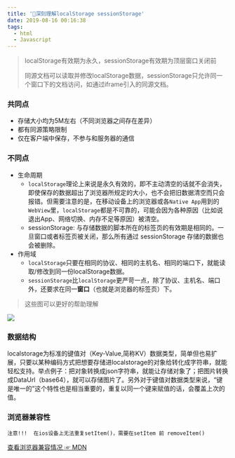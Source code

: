 ```yaml
---
title: '🤔深刻理解localStorage sessionStorage'
date: 2019-08-16 00:16:38
tags: 
  - html
  - Javascript
---
```




>localStorage有效期为永久，sessionStorage有效期为顶层窗口关闭前
>
>同源文档可以读取并修改localStorage数据，sessionStorage只允许同一个窗口下的文档访问，如通过iframe引入的同源文档。

### 共同点

-   存储大小均为5M左右（不同浏览器之间存在差异）
-   都有同源策略限制
-   仅在客户端中保存，不参与和服务器的通信



### 不同点

-   生命周期
    -   `localStorage`理论上来说是永久有效的，即不主动清空的话就不会消失，即使保存的数据超出了浏览器所规定的大小，也不会把旧数据清空而只会报错。但需要注意的是，在移动设备上的浏览器或各`Native App`用到的`WebView`里，`localStorage`都是不可靠的，可能会因为各种原因（比如说退出App、网络切换、内存不足等原因）被清空。
    -   sessionStorage: 与存储数据的脚本所在的标签页的有效期是相同的。一旦窗口或者标签页被关闭，那么所有通过 sessionStorage 存储的数据也会被删除。
-   作用域
    -   `localStorage`只要在相同的协议、相同的主机名、相同的端口下，就能读取/修改到同一份localStorage数据。
    -   `sessionStorage`比`localStorage`更严苛一点，除了协议、主机名、端口外，还要求在同一**窗口**（也就是浏览器的标签页）下。

>    这些图可以更好的帮助理解

![](http://oss.anyways.fun//Markdown/3793073884-56950753e65db.png)



### 数据结构

localstorage为标准的键值对（Key-Value,简称KV）数据类型，简单但也易扩展，只要以某种编码方式把想要存储进localstorage的对象给转化成字符串，就能轻松支持。举点例子：把对象转换成json字符串，就能让存储对象了；把图片转换成DataUrl（base64），就可以存储图片了。另外对于键值对数据类型来说，“键是唯一的”这个特性也是相当重要的，重复以同一个键来赋值的话，会覆盖上次的值。



### 浏览器兼容性

`注意!!!  在ios设备上无法重复setItem()，需要在setItem 前 removeItem()`

[查看浏览器兼容情况 ☞ MDN](https://developer.mozilla.org/zh-CN/docs/Web/API/Window/localStorage#%E6%B5%8F%E8%A7%88%E5%99%A8%E5%85%BC%E5%AE%B9%E6%80%A7)
